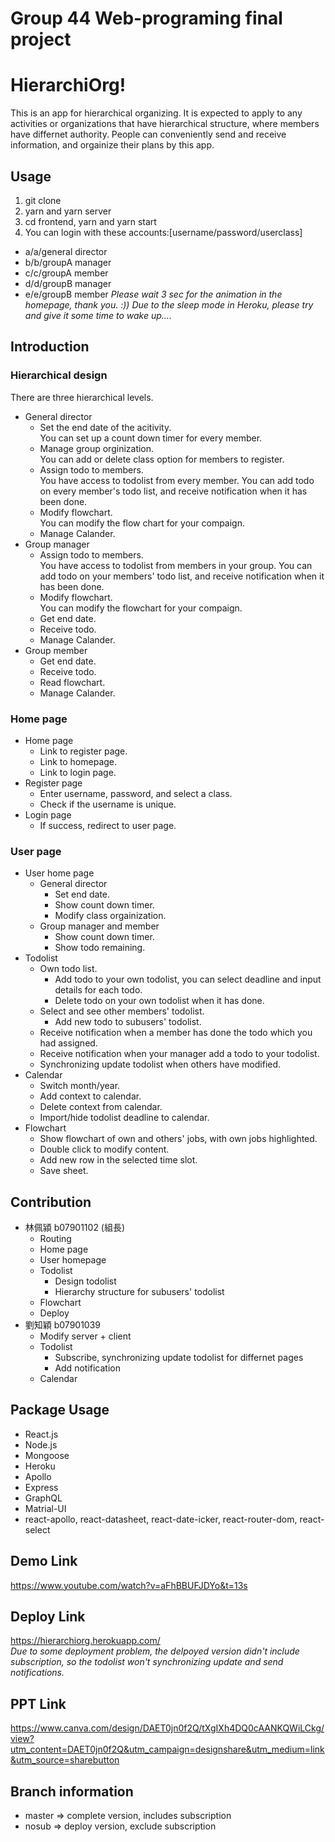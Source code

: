 # Group 44 Web-programing final project
# HierarchiOrg!
This is an app for hierarchical organizing. It is expected to apply to any activities or organizations that have hierarchical structure, where members have differnet authority. People can conveniently send and receive information, and orgainize their plans by this app.
## Usage
  1. git clone
  2. yarn and yarn server
  3. cd frontend, yarn and yarn start
  4. You can login with these accounts:[username/password/userclass]
  - a/a/general director
  - b/b/groupA manager
  - c/c/groupA member
  - d/d/groupB manager
  - e/e/groupB member
*Please wait 3 sec for the animation in the homepage, thank you. :))*
*Due to the sleep mode in Heroku, please try and give it some time to wake up....*

## Introduction  
### Hierarchical design
There are three hierarchical levels.  
- General director
  - Set the end date of the acitivity.  
    You can set up a count down timer for every member.
  - Manage group orginization.  
    You can add or delete class option for members to register.
   - Assign todo to members.  
    You have access to todolist from every member. 
    You can add todo on every member's todo list, and receive notification when it has been done.
    - Modify flowchart.  
    You can modify the flow chart for your compaign.    
  - Manage Calander.
- Group manager
  - Assign todo to members.  
    You have access to todolist from members in your group. 
    You can add todo on your members' todo list, and receive notification when it has been done.
  - Modify flowchart.  
    You can modify the flowchart for your compaign.
  - Get end date.
  - Receive todo.  
  - Manage Calander.
- Group member
  - Get end date.
  - Receive todo.  
  - Read flowchart.
  - Manage Calander.
### Home page
- Home page
  - Link to register page.
  - Link to homepage.
  - Link to login page.
- Register page
  - Enter username, password, and select a class.
  - Check if the username is unique.
- Login page
  - If success, redirect to user page.
### User page
- User home page
  - General director
    - Set end date.
    - Show count down timer.
    - Modify class orgainization.
  - Group manager and member
    - Show count down timer.
    - Show todo remaining.
- Todolist
  - Own todo list.
    - Add todo to your own todolist, you can select deadline and input details for each todo.
    - Delete todo on your own todolist when it has done.
  - Select and see other members' todolist.
    - Add new todo to subusers' todolist.
  - Receive notification when a member has done the todo which you had assigned.
  - Receive notification when your manager add a todo to your todolist.
  - Synchronizing update todolist when others have modified.
- Calendar
  - Switch month/year.
  - Add context to calendar.
  - Delete context from calendar.
  - Import/hide todolist deadline to calendar.
- Flowchart
  - Show flowchart of own and others' jobs, with own jobs highlighted.
  - Double click to modify content.
  - Add new row in the selected time slot.
  - Save sheet.
## Contribution  
  - 林佩潁 b07901102 (組長)
    - Routing
    - Home page
    - User homepage
    - Todolist
      - Design todolist
      - Hierarchy structure for subusers' todolist
    - Flowchart
    - Deploy
  - 劉知穎 b07901039
    - Modify server + client
    - Todolist
      - Subscribe, synchronizing update todolist for differnet pages
      - Add notification
    - Calendar
## Package Usage
   - React.js
   - Node.js
   - Mongoose
   - Heroku
   - Apollo
   - Express
   - GraphQL
   - Matrial-UI
   - react-apollo, react-datasheet, react-date-icker, react-router-dom, react-select
## Demo Link  
https://www.youtube.com/watch?v=aFhBBUFJDYo&t=13s
## Deploy Link  
https://hierarchiorg.herokuapp.com/  
*Due to some deployment problem, the delpoyed version didn't include subscription, so the todolist won't synchronizing update and send notifications.*
## PPT Link
https://www.canva.com/design/DAET0jn0f2Q/tXgIXh4DQ0cAANKQWiLCkg/view?utm_content=DAET0jn0f2Q&utm_campaign=designshare&utm_medium=link&utm_source=sharebutton
## Branch information
- master => complete version, includes subscription
- nosub => deploy version, exclude subscription
